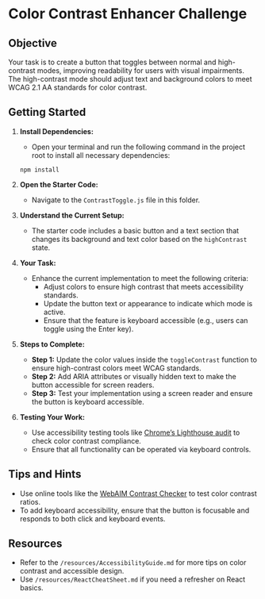 # Color Contrast Enhancer Challenge

## Objective

Your task is to create a button that toggles between normal and high-contrast modes, improving readability for users with visual impairments. The high-contrast mode should adjust text and background colors to meet WCAG 2.1 AA standards for color contrast.

## Getting Started

1. **Install Dependencies:**
   - Open your terminal and run the following command in the project root to install all necessary dependencies:
   ```
   npm install
   ```
   
2. **Open the Starter Code:**
   - Navigate to the `ContrastToggle.js` file in this folder.

3. **Understand the Current Setup:**
   - The starter code includes a basic button and a text section that changes its background and text color based on the `highContrast` state.

4. **Your Task:**
   - Enhance the current implementation to meet the following criteria:
     - Adjust colors to ensure high contrast that meets accessibility standards.
     - Update the button text or appearance to indicate which mode is active.
     - Ensure that the feature is keyboard accessible (e.g., users can toggle using the Enter key).

5. **Steps to Complete:**
   - **Step 1:** Update the color values inside the `toggleContrast` function to ensure high-contrast colors meet WCAG standards.
   - **Step 2:** Add ARIA attributes or visually hidden text to make the button accessible for screen readers.
   - **Step 3:** Test your implementation using a screen reader and ensure the button is keyboard accessible.

6. **Testing Your Work:**
   - Use accessibility testing tools like [Chrome’s Lighthouse audit](https://developer.chrome.com/docs/lighthouse/overview#get-started) to check color contrast compliance.
   - Ensure that all functionality can be operated via keyboard controls.

## Tips and Hints

- Use online tools like the [WebAIM Contrast Checker](https://webaim.org/resources/contrastchecker/) to test color contrast ratios.
- To add keyboard accessibility, ensure that the button is focusable and responds to both click and keyboard events.

## Resources

- Refer to the `/resources/AccessibilityGuide.md` for more tips on color contrast and accessible design.
- Use `/resources/ReactCheatSheet.md` if you need a refresher on React basics.
